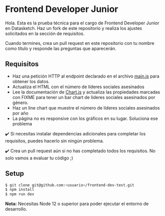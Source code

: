 # Frontend Developer Junior

Hola. Esta es la prueba técnica para el cargo de Frontend Developer Junior en Datasketch. Haz un fork de este repositorio y realiza los ajustes solicitados en la sección de requisitos.

Cuando termines, crea un pull request en este repositorio con tu nombre como título y responde las preguntas que aparecerán.

## Requisitos

- Haz una petición HTTP al endpoint declarado en el archivo [main.js](https://github.com/datasketch/frontend-dev-test/blob/master/src/static/js/main.js) para obtener los datos.
- Actualiza el HTML con el número de líderes sociales asesinados
- Lee la documentación de [Chart.js](https://www.chartjs.org/docs/latest/) y actualiza las propiedades marcadas con FIXME para tener un bar chart de líderes sociales asesinados por género.
- Haz un line chart que muestre el número de líderes sociales asesinados por año
- La página no es responsive con los gráficos en su lugar. Soluciona ese problema

:heavy_check_mark: Si necesitas instalar dependencias adicionales para completar los requisitos, puedes hacerlo sin ningún problema.

:heavy_check_mark: Crea un pull request aún si no has completado todos los requisitos. No solo vamos a evaluar tu código ;)

## Setup

```sh
$ git clone git@github.com:<usuario>/frontend-dev-test.git
$ npm install
$ npm run dev
```

**Nota:** Necesitas Node 12 o superior para poder ejecutar el entorno de desarrollo.